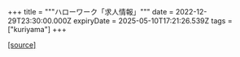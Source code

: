 +++
title = """ハローワーク「求人情報」"""
date = 2022-12-29T23:30:00.000Z
expiryDate = 2025-05-10T17:21:26.539Z
tags = ["kuriyama"]
+++


[[source]](https://www.town.kuriyama.hokkaido.jp/soshiki/51/20382.html)
